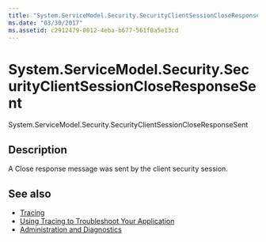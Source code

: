 ```yaml
---
title: "System.ServiceModel.Security.SecurityClientSessionCloseResponseSent"
ms.date: "03/30/2017"
ms.assetid: c2912479-0012-4eba-b677-561f0a5e13cd
---
```

# System.ServiceModel.Security.SecurityClientSessionCloseResponseSent
System.ServiceModel.Security.SecurityClientSessionCloseResponseSent  
  
## Description  
 A Close response message was sent by the client security session.  
  
## See also

- [Tracing](index.md)
- [Using Tracing to Troubleshoot Your Application](using-tracing-to-troubleshoot-your-application.md)
- [Administration and Diagnostics](../index.md)

